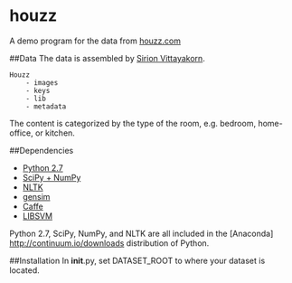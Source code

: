 # houzz
A demo program for the data from [houzz.com](https://www.houzz.com/)

##Data
The data is assembled by [Sirion Vittayakorn](https://www.cs.unc.edu/~sirionv/).

    Houzz
        - images
        - keys
        - lib
        - metadata

The content is categorized by the type of the room, e.g. bedroom, home-office, or kitchen.

##Dependencies

* [Python 2.7](https://www.python.org)
* [SciPy + NumPy](http://www.scipy.org/)
* [NLTK](http://www.nltk.org/)
* [gensim](https://radimrehurek.com/gensim/index.html)
* [Caffe](http://caffe.berkeleyvision.org/)
* [LIBSVM](http://www.csie.ntu.edu.tw/~cjlin/libsvm/)

Python 2.7, SciPy, NumPy, and NLTK are all included in the 
[Anaconda] http://continuum.io/downloads
distribution of Python.


##Installation
In __init__.py, set DATASET_ROOT to where your dataset is located.

